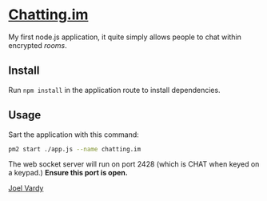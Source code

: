 # [Chatting.im][chatting]

My first node.js application, it quite simply allows people to chat within encrypted *rooms*.

## Install

Run `npm install` in the application route to install dependencies.

## Usage

Sart the application with this command:

```bash
pm2 start ./app.js --name chatting.im
```

The web socket server will run on port 2428 (which is CHAT when keyed on a keypad.) **Ensure this port is open.**

[Joel Vardy][joelvardy]

  [joelvardy]: https://joelvardy.com
  [chatting]: https://chatting.im
